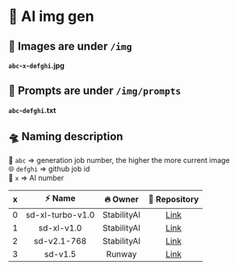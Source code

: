 # 🎉 AI img gen

## 🍹 Images are under `/img`

**`abc`-`x`-`defghi`.jpg**

## 💬 Prompts are under `/img/prompts`

**`abc`-`defghi`.txt**

## 🛸 Naming description

🔢 `abc` => generation job number, the higher the more current image  
🌐 `defghi` => github job id  
🧠 `x` => AI number

| x | ⚡ Name                         | 🔥 Owner        | 🚚 Repository                                                            |
|:-:|:-------------------------------:|:---------------:|:------------------------------------------------------------------------:|
| 0 | sd-xl-turbo-v1.0                | StabilityAI     | [Link](https://huggingface.co/stabilityai/sdxl-turbo/)                   |
| 1 | sd-xl-v1.0                      | StabilityAI     | [Link](https://huggingface.co/stabilityai/stable-diffusion-xl-base-1.0)  |
| 2 | sd-v2.1-768                     | StabilityAI     | [Link](https://huggingface.co/stabilityai/stable-diffusion-2-1/)         |
| 3 | sd-v1.5                         | Runway          | [Link](https://huggingface.co/runwayml/stable-diffusion-v1-5/)           |
